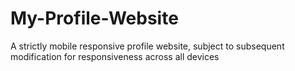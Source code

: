 # My-Profile-Website
A strictly mobile responsive profile website, subject to subsequent modification for responsiveness across all devices
